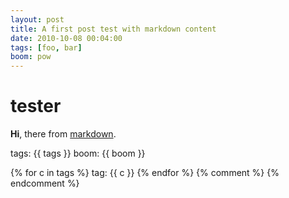 ```yaml
---
layout: post
title: A first post test with markdown content
date: 2010-10-08 00:04:00
tags: [foo, bar]
boom: pow
---
```


# tester

**Hi**, there from [markdown](http://google.com/?q=markdown).

tags: {{ tags }}
boom: {{ boom }}


{% for c in tags %}
  tag: {{ c }}
{% endfor %}
{% comment %}
{% endcomment %}
